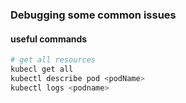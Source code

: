 ### Debugging some common issues

#### useful commands
```bash
# get all resources
kubecl get all
kubectl describe pod <podName>
kubectl logs <podname>
```